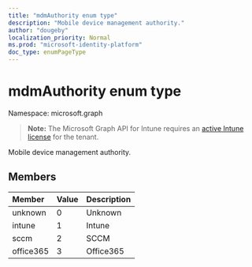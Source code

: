 ```yaml
---
title: "mdmAuthority enum type"
description: "Mobile device management authority."
author: "dougeby"
localization_priority: Normal
ms.prod: "microsoft-identity-platform"
doc_type: enumPageType
---
```


# mdmAuthority enum type

Namespace: microsoft.graph

> **Note:** The Microsoft Graph API for Intune requires an [active Intune license](https://go.microsoft.com/fwlink/?linkid=839381) for the tenant.

Mobile device management authority.

## Members
|Member|Value|Description|
|:---|:---|:---|
|unknown|0|Unknown|
|intune|1|Intune|
|sccm|2|SCCM|
|office365|3|Office365|








